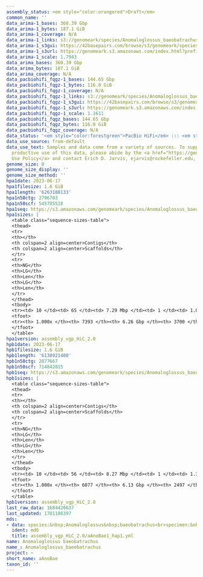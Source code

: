 ```yaml
---
assembly_status: <em style="color:orangered">Draft</em>
common_name: ''
data_arima-1_bases: 360.39 Gbp
data_arima-1_bytes: 187.1 GiB
data_arima-1_coverage: N/A
data_arima-1_links: s3://genomeark/species/Anomaloglossus_baeobatrachus/aAnoBae1/genomic_data/arima/<br>
data_arima-1_s3gui: https://42basepairs.com/browse/s3/genomeark/species/Anomaloglossus_baeobatrachus/aAnoBae1/genomic_data/arima/
data_arima-1_s3url: https://genomeark.s3.amazonaws.com/index.html?prefix=species/Anomaloglossus_baeobatrachus/aAnoBae1/genomic_data/arima/
data_arima-1_scale: 1.7943
data_arima_bases: 360.39 Gbp
data_arima_bytes: 187.1 GiB
data_arima_coverage: N/A
data_pacbiohifi_fqgz-1_bases: 144.65 Gbp
data_pacbiohifi_fqgz-1_bytes: 116.0 GiB
data_pacbiohifi_fqgz-1_coverage: N/A
data_pacbiohifi_fqgz-1_links: s3://genomeark/species/Anomaloglossus_baeobatrachus/aAnoBae1/genomic_data/pacbio_hifi/<br>
data_pacbiohifi_fqgz-1_s3gui: https://42basepairs.com/browse/s3/genomeark/species/Anomaloglossus_baeobatrachus/aAnoBae1/genomic_data/pacbio_hifi/
data_pacbiohifi_fqgz-1_s3url: https://genomeark.s3.amazonaws.com/index.html?prefix=species/Anomaloglossus_baeobatrachus/aAnoBae1/genomic_data/pacbio_hifi/
data_pacbiohifi_fqgz-1_scale: 1.1611
data_pacbiohifi_fqgz_bases: 144.65 Gbp
data_pacbiohifi_fqgz_bytes: 116.0 GiB
data_pacbiohifi_fqgz_coverage: N/A
data_status: '<em style="color:forestgreen">PacBio HiFi</em> ::: <em style="color:forestgreen">Arima</em>'
data_use_source: from-default
data_use_text: Samples and data come from a variety of sources. To support fair and
  productive use of this data, please abide by the <a href="https://genome10k.soe.ucsc.edu/data-use-policies/">Data
  Use Policy</a> and contact Erich D. Jarvis, ejarvis@rockefeller.edu, with any questions.
genome_size: 0
genome_size_display: ''
genome_size_method: ''
hpa1date: 2023-06-17
hpa1filesize: 1.6 GiB
hpa1length: '6263188133'
hpa1n50ctg: 2796703
hpa1n50scf: 545785518
hpa1seq: https://s3.amazonaws.com/genomeark/species/Anomaloglossus_baeobatrachus/aAnoBae1/assembly_vgp_HiC_2.0/aAnoBae1.HiC.hap1.20230617.fasta.gz
hpa1sizes: |
  <table class="sequence-sizes-table">
  <thead>
  <tr>
  <th></th>
  <th colspan=2 align=center>Contigs</th>
  <th colspan=2 align=center>Scaffolds</th>
  </tr>
  <tr>
  <th>NG</th>
  <th>LG</th>
  <th>Len</th>
  <th>LG</th>
  <th>Len</th>
  </tr>
  </thead>
  <tbody>
  <tr><td> 10 </td><td> 65 </td><td> 7.29 Mbp </td><td> 1 </td><td> 1.02 Gbp </td></tr><tr><td> 20 </td><td> 165 </td><td> 5.52 Mbp </td><td> 2 </td><td> 0.95 Gbp </td></tr><tr><td> 30 </td><td> 292 </td><td> 4.46 Mbp </td><td> 2 </td><td> 0.95 Gbp </td></tr><tr><td> 40 </td><td> 449 </td><td> 3.57 Mbp </td><td> 3 </td><td> 0.70 Gbp </td></tr><tr style="background-color:#cccccc;"><td> 50 </td><td> 647 </td><td style="background-color:#88ff88;"> 2.80 Mbp </td><td> 4 </td><td style="background-color:#88ff88;"> 0.55 Gbp </td></tr><tr><td> 60 </td><td> 904 </td><td> 2.15 Mbp </td><td> 6 </td><td> 348.65 Mbp </td></tr><tr><td> 70 </td><td> 1243 </td><td> 1.54 Mbp </td><td> 8 </td><td> 258.80 Mbp </td></tr><tr><td> 80 </td><td> 1748 </td><td> 1.01 Mbp </td><td> 11 </td><td> 210.09 Mbp </td></tr><tr><td> 90 </td><td> 2635 </td><td> 474.50 Kbp </td><td> 15 </td><td> 31.94 Mbp </td></tr><tr><td> 100 </td><td> 7393 </td><td> 2.32 Kbp </td><td> 3700 </td><td> 2.32 Kbp </td></tr></tbody>
  <tfoot>
  <tr><th> 1.000x </th><th> 7393 </th><th> 6.26 Gbp </th><th> 3700 </th><th> 6.26 Gbp </th></tr>
  </tfoot>
  </table>
hpa1version: assembly_vgp_HiC_2.0
hpb1date: 2023-06-17
hpb1filesize: 1.6 GiB
hpb1length: '6130921400'
hpb1n50ctg: 2877667
hpb1n50scf: 714842015
hpb1seq: https://s3.amazonaws.com/genomeark/species/Anomaloglossus_baeobatrachus/aAnoBae1/assembly_vgp_HiC_2.0/aAnoBae1.HiC.hap2.20230617.fasta.gz
hpb1sizes: |
  <table class="sequence-sizes-table">
  <thead>
  <tr>
  <th></th>
  <th colspan=2 align=center>Contigs</th>
  <th colspan=2 align=center>Scaffolds</th>
  </tr>
  <tr>
  <th>NG</th>
  <th>LG</th>
  <th>Len</th>
  <th>LG</th>
  <th>Len</th>
  </tr>
  </thead>
  <tbody>
  <tr><td> 10 </td><td> 56 </td><td> 8.27 Mbp </td><td> 1 </td><td> 1.39 Gbp </td></tr><tr><td> 20 </td><td> 144 </td><td> 6.18 Mbp </td><td> 1 </td><td> 1.39 Gbp </td></tr><tr><td> 30 </td><td> 255 </td><td> 4.82 Mbp </td><td> 2 </td><td> 1.36 Gbp </td></tr><tr><td> 40 </td><td> 401 </td><td> 3.72 Mbp </td><td> 2 </td><td> 1.36 Gbp </td></tr><tr style="background-color:#cccccc;"><td> 50 </td><td> 588 </td><td style="background-color:#88ff88;"> 2.88 Mbp </td><td> 3 </td><td style="background-color:#88ff88;"> 0.71 Gbp </td></tr><tr><td> 60 </td><td> 834 </td><td> 2.19 Mbp </td><td> 4 </td><td> 0.60 Gbp </td></tr><tr><td> 70 </td><td> 1165 </td><td> 1.60 Mbp </td><td> 5 </td><td> 265.21 Mbp </td></tr><tr><td> 80 </td><td> 1637 </td><td> 1.05 Mbp </td><td> 8 </td><td> 176.51 Mbp </td></tr><tr><td> 90 </td><td> 2422 </td><td> 0.54 Mbp </td><td> 13 </td><td> 48.64 Mbp </td></tr><tr><td> 100 </td><td> 6077 </td><td> 4.84 Kbp </td><td> 2497 </td><td> 4.84 Kbp </td></tr></tbody>
  <tfoot>
  <tr><th> 1.000x </th><th> 6077 </th><th> 6.13 Gbp </th><th> 2497 </th><th> 6.13 Gbp </th></tr>
  </tfoot>
  </table>
hpb1version: assembly_vgp_HiC_2.0
last_raw_data: 1684420637
last_updated: 1701186397
mds:
- data: species:&nbsp;Anomaloglossus&nbsp;baeobatrachus<br>specimen:&nbsp;aAnoBae1<br>projects:&nbsp;<br>&nbsp;&nbsp;-&nbsp;vgp<br>assembled_by_group:&nbsp;Rockefeller<br>data_location:&nbsp;S3<br>release_to:&nbsp;S3<br>haplotype_to_curate:&nbsp;hap1<br>hap1:&nbsp;s3://genomeark/species/Anomaloglossus_baeobatrachus/aAnoBae1/assembly_vgp_HiC_2.0/aAnoBae1.HiC.hap1.20230617.fasta.gz<br>hap2:&nbsp;s3://genomeark/species/Anomaloglossus_baeobatrachus/aAnoBae1/assembly_vgp_HiC_2.0/aAnoBae1.HiC.hap2.20230617.fasta.gz<br>pretext_hap1:&nbsp;s3://genomeark/species/Anomaloglossus_baeobatrachus/aAnoBae1/assembly_vgp_HiC_2.0/evaluation/hap1/pretext/aAnoBae1_hap1_s2.pretext<br>pretext_hap2:&nbsp;s3://genomeark/species/Anomaloglossus_baeobatrachus/aAnoBae1/assembly_vgp_HiC_2.0/evaluation/hap2/pretext/aAnoBae1_hap2_s2.pretext<br>kmer_spectra_img:&nbsp;s3://genomeark/species/Anomaloglossus_baeobatrachus/aAnoBae1/assembly_vgp_HiC_2.0/evaluation/merqury/aAnoBae1_png/<br>pacbio_read_dir:&nbsp;s3://genomeark/species/Anomaloglossus_baeobatrachus/aAnoBae1/genomic_data/pacbio_hifi/<br>pacbio_read_type:&nbsp;hifi<br>hic_read_dir:&nbsp;s3://genomeark/species/Anomaloglossus_baeobatrachus/aAnoBae1/genomic_data/arima/<br>pipeline:&nbsp;<br>&nbsp;&nbsp;-&nbsp;hifiasm&nbsp;(1.2a.2+galaxy1)<br>&nbsp;&nbsp;-&nbsp;yahs&nbsp;(1.2a.2+galaxy1)<br>notes:&nbsp;This&nbsp;was&nbsp;a&nbsp;Hifiasm-HiC&nbsp;assembly&nbsp;of&nbsp;aAnoBae1,&nbsp;resulting&nbsp;in&nbsp;two&nbsp;complete&nbsp;haplotypes.&nbsp;HiC&nbsp;scaffolding&nbsp;was&nbsp;performed&nbsp;with&nbsp;YaHS.&nbsp;&nbsp;The&nbsp;HiC&nbsp;prep&nbsp;kit&nbsp;used&nbsp;was&nbsp;Swift-IDT.&nbsp;<br>
  ident: md6
  title: assembly_vgp_HiC_2.0/aAnoBae1_hap1.yml
name: Anomaloglossus baeobatrachus
name_: Anomaloglossus_baeobatrachus
project: ~
short_name: aAnoBae
taxon_id: ''
---
```

